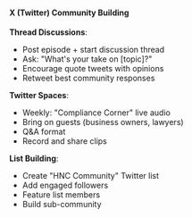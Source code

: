 #### X (Twitter) Community Building

**Thread Discussions**:
- Post episode + start discussion thread
- Ask: "What's your take on [topic]?"
- Encourage quote tweets with opinions
- Retweet best community responses

**Twitter Spaces**:
- Weekly: "Compliance Corner" live audio
- Bring on guests (business owners, lawyers)
- Q&A format
- Record and share clips

**List Building**:
- Create "HNC Community" Twitter list
- Add engaged followers
- Feature list members
- Build sub-community
